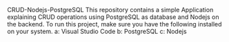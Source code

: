 CRUD-Nodejs-PostgreSQL This repository contains a simple Application explaining CRUD operations using PostgreSQL as database and Nodejs on the backend.
To run this project, make sure you have the following installed on your system.
a: Visual Studio Code
b: PostgreSQL
c: Nodejs
